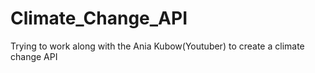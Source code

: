# Climate_Change_API
Trying to work along with the Ania Kubow(Youtuber) to create a climate change API
